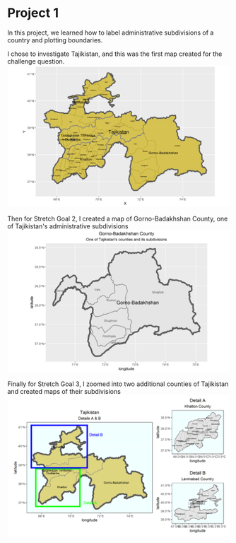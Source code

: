 # Project 1
In this project, we learned how to label administrative subdivisions of a country and plotting boundaries. 

I chose to investigate Tajikistan, and this was the first map created for the challenge question.
![](tajikistan.png)

Then for Stretch Goal 2, I created a map of Gorno-Badakhshan County, one of Tajikistan's administrative subdivisions
![](gorno-badakhshan.png)

Finally for Stretch Goal 3, I zoomed into two additional counties of Tajikistan and created maps of their subdivisions
![](details.png)
